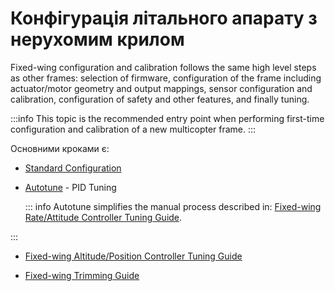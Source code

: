 # Конфігурація літального апарату  з нерухомим крилом

Fixed-wing configuration and calibration follows the same high level steps as other frames: selection of firmware, configuration of the frame including actuator/motor geometry and output mappings, sensor configuration and calibration, configuration of safety and other features, and finally tuning.

:::info
This topic is the recommended entry point when performing first-time configuration and calibration of a new multicopter frame.
:::

Основними кроками є:

- [Standard Configuration](../config/index.md)

- [Autotune](../config/autotune_fw.md) - PID Tuning

  ::: info
  Autotune simplifies the manual process described in: [Fixed-wing Rate/Attitude Controller Tuning Guide](../config_fw/pid_tuning_guide_fixedwing.md).

:::

- [Fixed-wing Altitude/Position Controller Tuning Guide](../config_fw/position_tuning_guide_fixedwing.md)

- [Fixed-wing Trimming Guide](../config_fw/trimming_guide_fixedwing.md)
